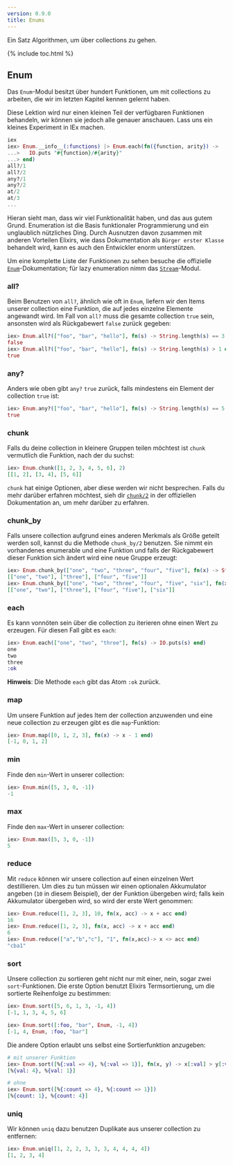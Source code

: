 ```yaml
---
version: 0.9.0
title: Enums
---
```


Ein Satz Algorithmen, um über collections zu gehen.

{% include toc.html %}

## Enum

Das `Enum`-Modul besitzt über hundert Funktionen, um mit collections zu arbeiten, die wir im letzten Kapitel kennen gelernt haben.

Diese Lektion wird nur einen kleinen Teil der verfügbaren Funktionen behandeln, wir können sie jedoch alle genauer anschauen. Lass uns ein kleines Experiment in IEx machen.

```elixir
iex
iex> Enum.__info__(:functions) |> Enum.each(fn({function, arity}) ->
...>   IO.puts "#{function}/#{arity}"
...> end)
all?/1
all?/2
any?/1
any?/2
at/2
at/3
...
```

Hieran sieht man, dass wir viel Funktionalität haben, und das aus gutem Grund. Enumeration ist die Basis funktionaler Programmierung und ein unglaublich nützliches Ding.
Durch Ausnutzen davon zusammen mit anderen Vorteilen Elixirs, wie dass Dokumentation als `Bürger erster Klasse` behandelt wird, kann es auch den Entwickler enorm unterstützen.

Um eine komplette Liste der Funktionen zu sehen besuche die offizielle [`Enum`](https://hexdocs.pm/elixir/Enum.html)-Dokumentation; für lazy enumeration nimm das [`Stream`](https://hexdocs.pm/elixir/Stream.html)-Modul.

### all?

Beim Benutzen von `all?`, ähnlich wie oft in `Enum`, liefern wir den Items unserer collection eine Funktion, die auf jedes einzelne Elemente angewandt wird. Im Fall von `all?` muss die gesamte collection `true` sein, ansonsten wird als Rückgabewert `false` zurück gegeben:

```elixir
iex> Enum.all?(["foo", "bar", "hello"], fn(s) -> String.length(s) == 3 end)
false
iex> Enum.all?(["foo", "bar", "hello"], fn(s) -> String.length(s) > 1 end)
true
```

### any?

Anders wie oben gibt `any?` `true` zurück, falls mindestens ein Element der collection `true` ist:

```elixir
iex> Enum.any?(["foo", "bar", "hello"], fn(s) -> String.length(s) == 5 end)
true
```

### chunk

Falls du deine collection in kleinere Gruppen teilen möchtest ist `chunk` vermutlich die Funktion, nach der du suchst:

```elixir
iex> Enum.chunk([1, 2, 3, 4, 5, 6], 2)
[[1, 2], [3, 4], [5, 6]]
```


`chunk` hat einige Optionen, aber diese werden wir nicht besprechen. Falls du mehr darüber erfahren möchtest, sieh dir [`chunk/2`](https://hexdocs.pm/elixir/Enum.html#chunk/2) in der offiziellen Dokumentation an, um mehr darüber zu erfahren.

### chunk_by

Falls unsere collection aufgrund eines anderen Merkmals als Größe geteilt werden soll, kannst du die Methode `chunk_by/2` benutzen. Sie nimmt ein vorhandenes enumerable und eine Funktion und falls der Rückgabewert dieser Funktion sich ändert wird eine neue Gruppe erzeugt:

```elixir
iex> Enum.chunk_by(["one", "two", "three", "four", "five"], fn(x) -> String.length(x) end)
[["one", "two"], ["three"], ["four", "five"]]
iex> Enum.chunk_by(["one", "two", "three", "four", "five", "six"], fn(x) -> String.length(x) end)
[["one", "two"], ["three"], ["four", "five"], ["six"]]
```

### each

Es kann vonnöten sein über die collection zu iterieren ohne einen Wert zu erzeugen. Für diesen Fall gibt es `each`:

```elixir
iex> Enum.each(["one", "two", "three"], fn(s) -> IO.puts(s) end)
one
two
three
:ok
```

__Hinweis__: Die Methode `each` gibt das Atom `:ok` zurück.

### map

Um unsere Funktion auf jedes Item der collection anzuwenden und eine neue collection zu erzeugen gibt es die `map`-Funktion:

```elixir
iex> Enum.map([0, 1, 2, 3], fn(x) -> x - 1 end)
[-1, 0, 1, 2]
```

### min

Finde den `min`-Wert in unserer collection:

```elixir
iex> Enum.min([5, 3, 0, -1])
-1
```

### max

Finde den `max`-Wert in unserer collection:

```elixir
iex> Enum.max([5, 3, 0, -1])
5
```

### reduce

Mit `reduce` können wir unsere collection auf einen einzelnen Wert destillieren. Um dies zu tun müssen wir einen optionalen Akkumulator angeben (`10` in diesem Beispiel), der der Funktion übergeben wird; falls kein Akkumulator übergeben wird, so wird der erste Wert genommen:

```elixir
iex> Enum.reduce([1, 2, 3], 10, fn(x, acc) -> x + acc end)
16
iex> Enum.reduce([1, 2, 3], fn(x, acc) -> x + acc end)
6
iex> Enum.reduce(["a","b","c"], "1", fn(x,acc)-> x <> acc end)
"cba1"
```

### sort

Unsere collection zu sortieren geht nicht nur mit einer, nein, sogar zwei `sort`-Funktionen. Die erste Option benutzt Elixirs Termsortierung, um die sortierte Reihenfolge zu bestimmen:

```elixir
iex> Enum.sort([5, 6, 1, 3, -1, 4])
[-1, 1, 3, 4, 5, 6]

iex> Enum.sort([:foo, "bar", Enum, -1, 4])
[-1, 4, Enum, :foo, "bar"]
```

Die andere Option erlaubt uns selbst eine Sortierfunktion anzugeben:

```elixir
# mit unserer Funktion
iex> Enum.sort([%{:val => 4}, %{:val => 1}], fn(x, y) -> x[:val] > y[:val] end)
[%{val: 4}, %{val: 1}]

# ohne
iex> Enum.sort([%{:count => 4}, %{:count => 1}])
[%{count: 1}, %{count: 4}]
```

### uniq

Wir können `uniq` dazu benutzen Duplikate aus unserer collection zu entfernen:

```elixir
iex> Enum.uniq([1, 2, 2, 3, 3, 3, 4, 4, 4, 4])
[1, 2, 3, 4]
```
